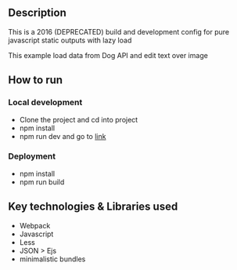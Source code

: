 ## Description

This is a 2016 (DEPRECATED) build and development config for pure javascript static outputs with lazy load

This example load data from Dog API and edit text over image

## How to run

### Local development

- Clone the project and cd into project
- npm install
- npm run dev and go to [link](*http://localhost:8080*)

### Deployment

- npm install
- npm run build

## Key technologies & Libraries used

- Webpack
- Javascript
- Less
- JSON > Ejs
- minimalistic bundles
